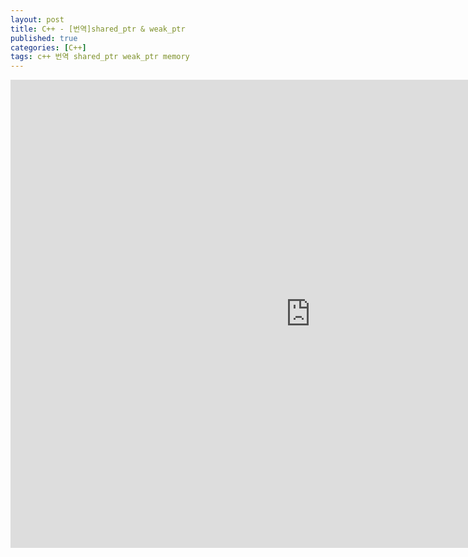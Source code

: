 ```yaml
---
layout: post
title: C++ - [번역]shared_ptr & weak_ptr
published: true
categories: [C++]
tags: c++ 번역 shared_ptr weak_ptr memory
---
```

<iframe src="https://docs.google.com/presentation/d/e/2PACX-1vSdff5984XH91dc8M3mKJjwI_hpQgl6sSHz4UD5EM1LDzCFM6ysAJ0LUtCQoEHj8Q/embed?start=false&loop=false&delayms=3000" frameborder="0" width="960" height="749" allowfullscreen="true" mozallowfullscreen="true" webkitallowfullscreen="true"></iframe>  
  